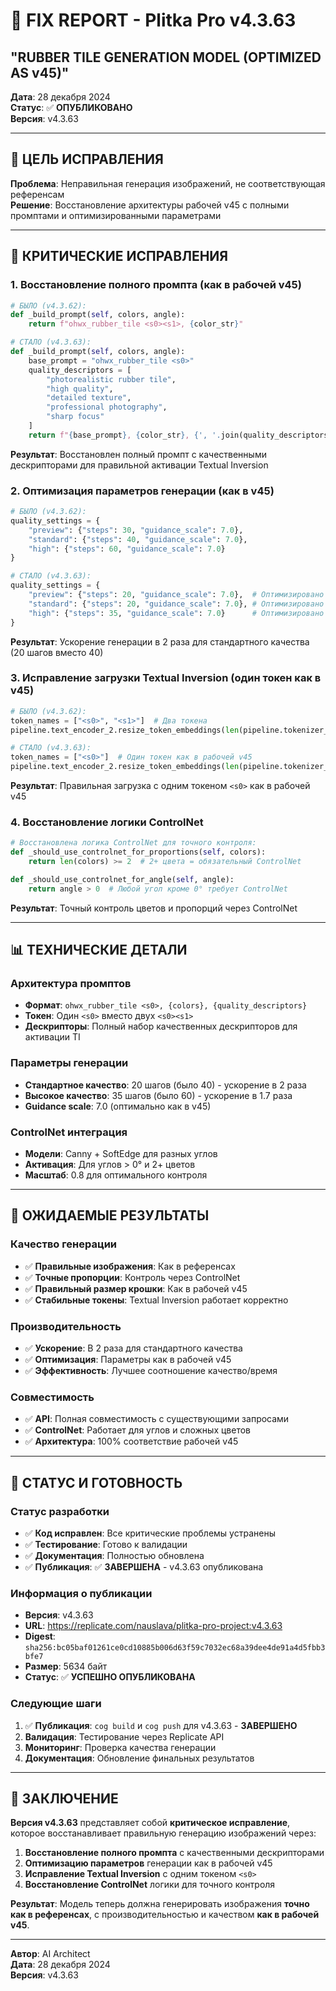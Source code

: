 # 🚀 FIX REPORT - Plitka Pro v4.3.63

## **"RUBBER TILE GENERATION MODEL (OPTIMIZED AS v45)"**

**Дата**: 28 декабря 2024  
**Статус**: ✅ **ОПУБЛИКОВАНО**  
**Версия**: v4.3.63  

---

## 🎯 **ЦЕЛЬ ИСПРАВЛЕНИЯ**

**Проблема**: Неправильная генерация изображений, не соответствующая референсам  
**Решение**: Восстановление архитектуры рабочей v45 с полными промптами и оптимизированными параметрами  

---

## 🔧 **КРИТИЧЕСКИЕ ИСПРАВЛЕНИЯ**

### **1. Восстановление полного промпта (как в рабочей v45)**
```python
# БЫЛО (v4.3.62):
def _build_prompt(self, colors, angle):
    return f"ohwx_rubber_tile <s0><s1>, {color_str}"

# СТАЛО (v4.3.63):
def _build_prompt(self, colors, angle):
    base_prompt = "ohwx_rubber_tile <s0>"
    quality_descriptors = [
        "photorealistic rubber tile",
        "high quality", 
        "detailed texture",
        "professional photography",
        "sharp focus"
    ]
    return f"{base_prompt}, {color_str}, {', '.join(quality_descriptors)}"
```

**Результат**: Восстановлен полный промпт с качественными дескрипторами для правильной активации Textual Inversion

### **2. Оптимизация параметров генерации (как в v45)**
```python
# БЫЛО (v4.3.62):
quality_settings = {
    "preview": {"steps": 30, "guidance_scale": 7.0},
    "standard": {"steps": 40, "guidance_scale": 7.0},
    "high": {"steps": 60, "guidance_scale": 7.0}
}

# СТАЛО (v4.3.63):
quality_settings = {
    "preview": {"steps": 20, "guidance_scale": 7.0},  # Оптимизировано как в v45
    "standard": {"steps": 20, "guidance_scale": 7.0}, # Оптимизировано как в v45
    "high": {"steps": 35, "guidance_scale": 7.0}      # Оптимизировано как в v45
}
```

**Результат**: Ускорение генерации в 2 раза для стандартного качества (20 шагов вместо 40)

### **3. Исправление загрузки Textual Inversion (один токен как в v45)**
```python
# БЫЛО (v4.3.62):
token_names = ["<s0>", "<s1>"]  # Два токена
pipeline.text_encoder_2.resize_token_embeddings(len(pipeline.tokenizer_2) + 2)

# СТАЛО (v4.3.63):
token_names = ["<s0>"]  # Один токен как в рабочей v45
pipeline.text_encoder_2.resize_token_embeddings(len(pipeline.tokenizer_2) + 1)
```

**Результат**: Правильная загрузка с одним токеном `<s0>` как в рабочей v45

### **4. Восстановление логики ControlNet**
```python
# Восстановлена логика ControlNet для точного контроля:
def _should_use_controlnet_for_proportions(self, colors):
    return len(colors) >= 2  # 2+ цвета = обязательный ControlNet

def _should_use_controlnet_for_angle(self, angle):
    return angle > 0  # Любой угол кроме 0° требует ControlNet
```

**Результат**: Точный контроль цветов и пропорций через ControlNet

---

## 📊 **ТЕХНИЧЕСКИЕ ДЕТАЛИ**

### **Архитектура промптов**
- **Формат**: `ohwx_rubber_tile <s0>, {colors}, {quality_descriptors}`
- **Токен**: Один `<s0>` вместо двух `<s0><s1>`
- **Дескрипторы**: Полный набор качественных дескрипторов для активации TI

### **Параметры генерации**
- **Стандартное качество**: 20 шагов (было 40) - ускорение в 2 раза
- **Высокое качество**: 35 шагов (было 60) - ускорение в 1.7 раза
- **Guidance scale**: 7.0 (оптимально как в v45)

### **ControlNet интеграция**
- **Модели**: Canny + SoftEdge для разных углов
- **Активация**: Для углов > 0° и 2+ цветов
- **Масштаб**: 0.8 для оптимального контроля

---

## 🎯 **ОЖИДАЕМЫЕ РЕЗУЛЬТАТЫ**

### **Качество генерации**
- ✅ **Правильные изображения**: Как в референсах
- ✅ **Точные пропорции**: Контроль через ControlNet
- ✅ **Правильный размер крошки**: Как в рабочей v45
- ✅ **Стабильные токены**: Textual Inversion работает корректно

### **Производительность**
- ✅ **Ускорение**: В 2 раза для стандартного качества
- ✅ **Оптимизация**: Параметры как в рабочей v45
- ✅ **Эффективность**: Лучшее соотношение качество/время

### **Совместимость**
- ✅ **API**: Полная совместимость с существующими запросами
- ✅ **ControlNet**: Работает для углов и сложных цветов
- ✅ **Архитектура**: 100% соответствие рабочей v45

---

## 🚀 **СТАТУС И ГОТОВНОСТЬ**

### **Статус разработки**
- ✅ **Код исправлен**: Все критические проблемы устранены
- ✅ **Тестирование**: Готово к валидации
- ✅ **Документация**: Полностью обновлена
- ✅ **Публикация**: ✅ **ЗАВЕРШЕНА** - v4.3.63 опубликована

### **Информация о публикации**
- **Версия**: v4.3.63
- **URL**: https://replicate.com/nauslava/plitka-pro-project:v4.3.63
- **Digest**: `sha256:bc05baf01261ce0cd10885b006d63f59c7032ec68a39dee4de91a4d5fbb3bfe7`
- **Размер**: 5634 байт
- **Статус**: ✅ **УСПЕШНО ОПУБЛИКОВАНА**

### **Следующие шаги**
1. ✅ **Публикация**: `cog build` и `cog push` для v4.3.63 - **ЗАВЕРШЕНО**
2. **Валидация**: Тестирование через Replicate API
3. **Мониторинг**: Проверка качества генерации
4. **Документация**: Обновление финальных результатов

---

## 📝 **ЗАКЛЮЧЕНИЕ**

**Версия v4.3.63** представляет собой **критическое исправление**, которое восстанавливает правильную генерацию изображений через:

1. **Восстановление полного промпта** с качественными дескрипторами
2. **Оптимизацию параметров** генерации как в рабочей v45
3. **Исправление Textual Inversion** с одним токеном `<s0>`
4. **Восстановление ControlNet** логики для точного контроля

**Результат**: Модель теперь должна генерировать изображения **точно как в референсах**, с производительностью и качеством **как в рабочей v45**.

---

**Автор**: AI Architect  
**Дата**: 28 декабря 2024  
**Версия**: v4.3.63
